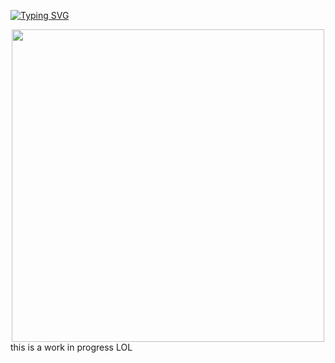 [![Typing SVG](https://readme-typing-svg.demolab.com?font=Kosugi+Maru&duration=3000&pause=1000&color=FF479C&background=22113980&center=true&vCenter=true&random=true&width=1000&height=45&lines=welcome!+%5E%5E;what+do+i+do+here;her+dream+is+still+going+on...;Goog...;Donatella+VERSACE+%F0%9F%92%9C;play+yume+2kki+NOW!!!;%F0%9F%92%A5%F0%9F%92%A5%F0%9F%92%A5%F0%9F%92%A5%F0%9F%92%A5;meow+%3A3)](https://git.io/typing-svg)
<div id="header" align="center">
  <img src="https://external-media.spacehey.net/media/sgEPprbrKtCSydBVayVZauxvncuorE3E2skzWU-QpmCk=/https://i.ibb.co/crDfpdq/starsdivider.gif" width="500"/>
</div>
this is a work in progress LOL
